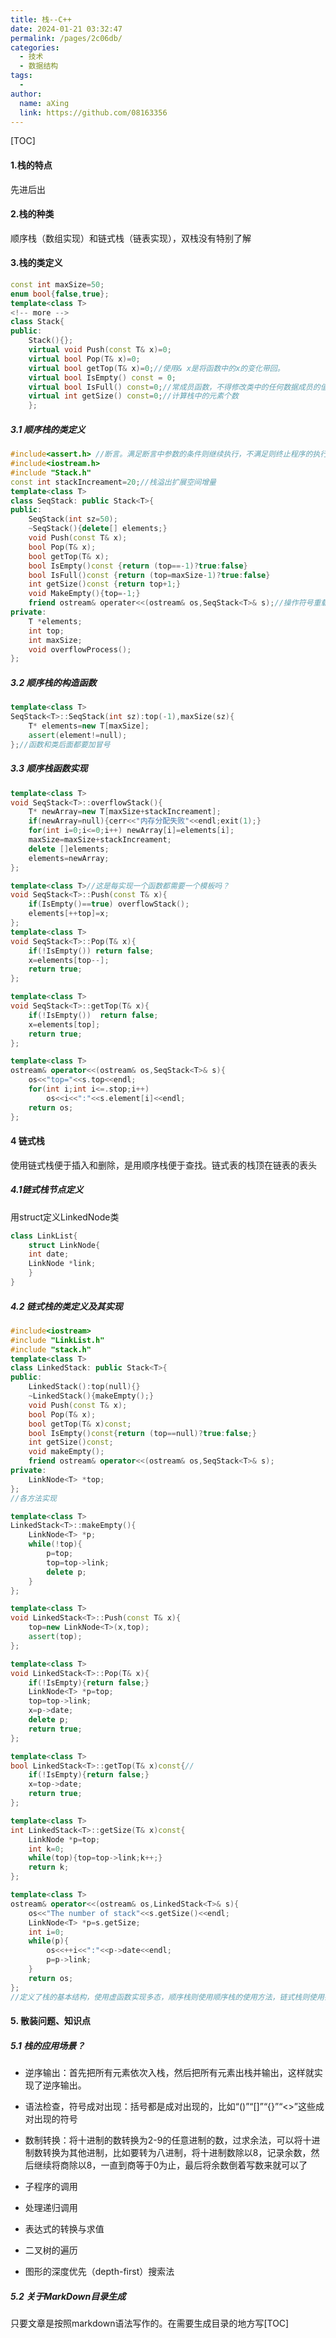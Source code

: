 ```yaml
---
title: 栈--C++
date: 2024-01-21 03:32:47
permalink: /pages/2c06db/
categories:
  - 技术
  - 数据结构
tags:
  - 
author: 
  name: aXing
  link: https://github.com/08163356
---
```

[TOC]

#### 1.栈的特点

先进后出

#### 2.栈的种类

顺序栈（数组实现）和链式栈（链表实现），双栈没有特别了解

#### 3.栈的类定义

```C++
const int maxSize=50;
enum bool{false,true};
template<class T>
<!-- more -->
class Stack{
public:
    Stack(){};
    virtual void Push(const T& x)=0;
    virtual bool Pop(T& x)=0;
    virtual bool getTop(T& x)=0;//使用& x是将函数中的x的变化带回。
    virtual bool IsEmpty() const = 0;
    virtual bool IsFull() const=0;//常成员函数，不得修改类中的任何数据成员的值
    virtual int getSize() const=0;//计算栈中的元素个数
    };
```

##### 3.1 顺序栈的类定义

```C++
#include<assert.h> //断言。满足断言中参数的条件则继续执行，不满足则终止程序的执行
#include<iostream.h>
#include "Stack.h"
const int stackIncreament=20;//栈溢出扩展空间增量
template<class T>
class SeqStack: public Stack<T>{
public:
	SeqStack(int sz=50);
    ~SeqStack(){delete[] elements;}
    void Push(const T& x);
    bool Pop(T& x);
    bool getTop(T& x);
    bool IsEmpty()const {return (top==-1)?true:false}
    bool IsFull()const {return (top=maxSize-1)?true:false}
    int getSize()const {return top+1;}
    void MakeEmpty(){top=-1;}
    friend ostream& operater<<(ostream& os,SeqStack<T>& s);//操作符号重载如何实现？
private:
    T *elements;
    int top;
    int maxSize;
    void overflowProcess();
};
```

##### 3.2 顺序栈的构造函数

```C++
template<class T>
SeqStack<T>::SeqStack(int sz):top(-1),maxSize(sz){
    T* elements=new T[maxSize];
    assert(element!=null);
};//函数和类后面都要加冒号
```

##### 3.3 顺序栈函数实现

```C++
template<class T>
void SeqStack<T>::overflowStack(){
    T* newArray=new T[maxSize+stackIncreament];
    if(newArray=null){cerr<<"内存分配失败"<<endl;exit(1);}
    for(int i=0;i<=0;i++) newArray[i]=elements[i];
    maxSize=maxSize+stackIncreament;
    delete []elements;
    elements=newArray;
};

template<class T>//这是每实现一个函数都需要一个模板吗？
void SeqStack<T>::Push(const T& x){
    if(IsEmpty()==true) overflowStack();
    elements[++top]=x;
};
template<class T>
void SeqStack<T>::Pop(T& x){
    if(!IsEmpty()) return false;
    x=elements[top--];
    return true;
};

template<class T>
void SeqStack<T>::getTop(T& x){
    if(!IsEmpty())  return false;
    x=elements[top];
    return true;
};

template<class T>
ostream& operator<<(ostream& os,SeqStack<T>& s){
    os<<"top="<<s.top<<endl;
    for(int i;int i<=.stop;i++)
        os<<i<<":"<<s.element[i]<<endl;
    return os;
};

```

#### 4 链式栈

使用链式栈便于插入和删除，是用顺序栈便于查找。链式表的栈顶在链表的表头

##### 4.1链式栈节点定义

用struct定义LinkedNode类

```C++
class LinkList{
    struct LinkNode{
    int date;
    LinkNode *link;
    }
}
```

##### 4.2 链式栈的类定义及其实现

```C++
#include<iostream>
#include "LinkList.h"
#include "stack.h"
template<class T>
class LinkedStack: public Stack<T>{
public:
    LinkedStack():top(null){}
    ~LinkedStack(){makeEmpty();}
    void Push(const T& x);
    bool Pop(T& x);
    bool getTop(T& x)const;
    bool IsEmpty()const{return (top==null)?true:false;}
    int getSize()const;
    void makeEmpty();
    friend ostream& operator<<(ostream& os,SeqStack<T>& s);
private:
    LinkNode<T> *top;
};
//各方法实现

template<class T>
LinkedStack<T>::makeEmpty(){
    LinkNode<T> *p;
    while(!top){
        p=top;
        top=top->link;
        delete p;
    }
};

template<class T>
void LinkedStack<T>::Push(const T& x){
    top=new LinkNode<T>(x,top);
    assert(top);
};

template<class T>
void LinkedStack<T>::Pop(T& x){
    if(!IsEmpty){return false;}
    LinkNode<T> *p=top;
    top=top->link;
    x=p->date;
    delete p;
    return true;
};

template<class T>
bool LinkedStack<T>::getTop(T& x)const{//
    if(!IsEmpty){return false;}
    x=top->date;
    return true;
};

template<class T>
int LinkedStack<T>::getSize(T& x)const{
    LinkNode *p=top;
    int k=0;
    while(top){top=top->link;k++;}
    return k;
};

template<class T>
ostream& operator<<(ostream& os,LinkedStack<T>& s){
    os<<"The number of stack"<<s.getSize()<<endl;
    LinkNode<T> *p=s.getSize;
    int i=0;
    while(p){
        os<<++i<<":"<<p->date<<endl;
        p=p->link;
    }
    return os;
};
//定义了栈的基本结构，使用虚函数实现多态，顺序栈则使用顺序栈的使用方法，链式栈则使用链式栈的实现方法。
```

#### 5. 散装问题、知识点

##### 5.1 栈的应用场景？

- 逆序输出：首先把所有元素依次入栈，然后把所有元素出栈并输出，这样就实现了逆序输出。
- 语法检查，符号成对出现：括号都是成对出现的，比如“()”“[]”“{}”“<>”这些成对出现的符号
- 数制转换：将十进制的数转换为2-9的任意进制的数，过求余法，可以将十进制数转换为其他进制，比如要转为八进制，将十进制数除以8，记录余数，然后继续将商除以8，一直到商等于0为止，最后将余数倒着写数来就可以了

- 子程序的调用
- 处理递归调用
- 表达式的转换与求值
- 二叉树的遍历
- 图形的深度优先（depth-first）搜索法

##### 5.2 关于MarkDown目录生成

只要文章是按照markdown语法写作的。在需要生成目录的地方写[TOC]

